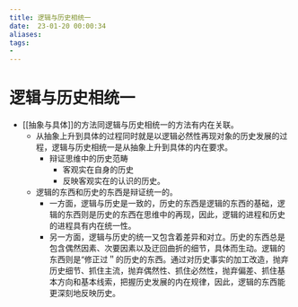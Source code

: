 ```yaml
---
title: 逻辑与历史相统一
date:  23-01-20 00:00:34
aliases: 
tags: 
- 
---
```


# 逻辑与历史相统一

- [[抽象与具体]]的方法同逻辑与历史相统一的方法有内在关联。
	- 从抽象上升到具体的过程同时就是以逻辑必然性再现对象的历史发展的过程，逻辑与历史相统一是从抽象上升到具体的内在要求。
		- 辩证思维中的历史范畴
			- 客观实在自身的历史
			- 反映客观实在的认识的历史。
	- 逻辑的东西和历史的东西是辩证统一的。
		- 一方面，逻辑与历史是一致的，历史的东西是逻辑的东西的基础，逻辑的东西则是历史的东西在思维中的再现，因此，逻辑的进程和历史的进程具有内在统一性。
		- 另一方面，逻辑与历史的统一又包含着差异和对立。历史的东西总是包含偶然因素、次要因素以及迂回曲折的细节，具体而生动。逻辑的东西则是“修正过＂的历史的东西。通过对历史事实的加工改造，抛弃历史细节、抓住主流，抛弃偶然性、抓住必然性，抛弃偏差、抓住基本方向和基本线索，把握历史发展的内在规律，因此，逻辑的东西能更深刻地反映历史。